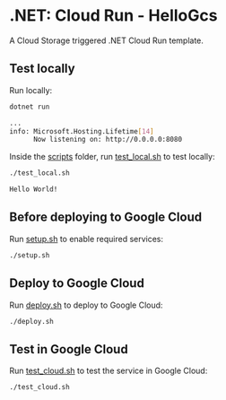 # .NET: Cloud Run - HelloGcs

 A Cloud Storage triggered .NET Cloud Run template.

## Test locally

Run locally:

```sh
dotnet run

...
info: Microsoft.Hosting.Lifetime[14]
      Now listening on: http://0.0.0.0:8080
```

Inside the [scripts](scripts) folder, run [test_local.sh](scripts/test.sh) to
test locally:

```sh
./test_local.sh

Hello World!
```

## Before deploying to Google Cloud

Run [setup.sh](scripts/setup.sh) to enable required services:

```sh
./setup.sh
```

## Deploy to Google Cloud

Run [deploy.sh](scripts/deploy.sh) to deploy to Google Cloud:

```sh
./deploy.sh
```

## Test in Google Cloud

Run [test_cloud.sh](scripts/test_cloud.sh) to test the service in Google Cloud:

```sh
./test_cloud.sh
```
